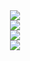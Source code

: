 <div align="center"> <img style="max-width: 100%;" src="https://github-readme-stats.vercel.app/api/top-langs/?username=ThaneJoss&theme=buefy"/></div>

<div align="center"> <img style="max-width: 100%;" src="https://github-readme-stats.vercel.app/api?username=ThaneJoss&show_icons=true&theme=buefy" /> </div>

<div align="center"> <img style="max-width: 100%;" src="https://streak-stats.demolab.com/?user=ThaneJoss&theme=buefy" /> </div>

<div align="center"> <img style="max-width: 100%;" src="https://github-readme-activity-graph.cyclic.app/graph?username=ThaneJoss&theme=buefy" /> </div>
